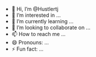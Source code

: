 - 👋 Hi, I’m @Hustlertj
- 👀 I’m interested in ...
- 🌱 I’m currently learning ...
- 💞️ I’m looking to collaborate on ...
- 📫 How to reach me ...
- 😄 Pronouns: ...
- ⚡ Fun fact: ...

<!---
Hustlertj/Hustlertj is a ✨ special ✨ repository because its `README.md` (this file) appears on your GitHub profile.
You can click the Preview link to take a look at your changes.
--->
